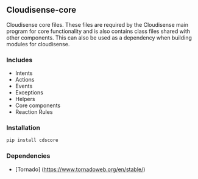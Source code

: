 ## Cloudisense-core

Cloudisense core files. These files are required by the Cloudisense main program for core functionality and is also contains class files shared with other components. This can also be used as a dependency when building modules for cloudisense.

### Includes

* Intents
* Actions
* Events
* Exceptions
* Helpers
* Core components
* Reaction Rules


### Installation

```bash
pip install cdscore
```


### Dependencies

* [Tornado] (https://www.tornadoweb.org/en/stable/)
